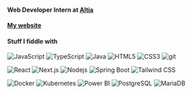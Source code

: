 <h4> Web Developer Intern at <a href="https://www.altia.es/es/altia">Altia </a> </h4>
<h4> <a href="https://aguiardev.vercel.app">My website </a> </h5>

<h4> Stuff I fiddle with </h4>

<body>
    <p>
        <img alt="JavaScript" src="https://img.shields.io/badge/-JavaScript-F7DF1E?style=flat-square&logo=javascript&logoColor=black" />
        <img alt="TypeScript" src="https://img.shields.io/badge/-TypeScript-007ACC?style=flat-square&logo=typescript&logoColor=white" />
        <img alt="Java" src="https://img.shields.io/badge/-Java-ED8B00?style=flat-square&logo=openjdk&logoColor=white" />
        <img alt="HTML5" src="https://img.shields.io/badge/-HTML5-E34F26?style=flat-square&logo=html5&logoColor=white" />
        <img alt="CSS3" src="https://img.shields.io/badge/-CSS3-1572B6?style=flat-square&logo=css3&logoColor=white" />
        <img alt="git" src="https://img.shields.io/badge/-Git-F05032?style=flat-square&logo=git&logoColor=white" />
    </p>
    <p>
        <img alt="React" src="https://img.shields.io/badge/-React-45b8d8?style=flat-square&logo=react&logoColor=white" />
        <img alt="Next.js" src="https://img.shields.io/badge/-Next.js-000000?style=flat-square&logo=next.js&logoColor=white" />
        <img alt="Nodejs" src="https://img.shields.io/badge/-Nodejs-43853d?style=flat-square&logo=Node.js&logoColor=white" />
        <img alt="Spring Boot" src="https://img.shields.io/badge/-Spring_Boot-6DB33F?style=flat-square&logo=spring-boot&logoColor=white" />
        <img alt="Tailwind CSS" src="https://img.shields.io/badge/-Tailwind_CSS-38B2AC?style=flat-square&logo=tailwind-css&logoColor=white" />
    </p>
    <p>
        <img alt="Docker" src="https://img.shields.io/badge/-Docker-46a2f1?style=flat-square&logo=docker&logoColor=white" />
        <img alt="Kubernetes" src="https://img.shields.io/badge/-Kubernetes-326CE5?style=flat-square&logo=kubernetes&logoColor=white" />
        <img alt="Power BI" src="https://img.shields.io/badge/-Power_BI-F2C811?style=flat-square&logo=power-bi&logoColor=black" />
        <img alt="PostgreSQL" src="https://img.shields.io/badge/-PostgreSQL-336791?style=flat-square&logo=postgresql&logoColor=white" />
        <img alt="MariaDB" src="https://img.shields.io/badge/-MariaDB-003545?style=flat-square&logo=mariadb&logoColor=white" />
    </p>
